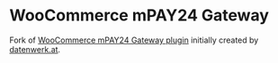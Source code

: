 # WooCommerce mPAY24 Gateway
Fork of [WooCommerce mPAY24 Gateway plugin](https://wordpress.org/plugins/woocommerce-mpay24-gateway/) initially created by [datenwerk.at](http://www.datenwerk.at/).
